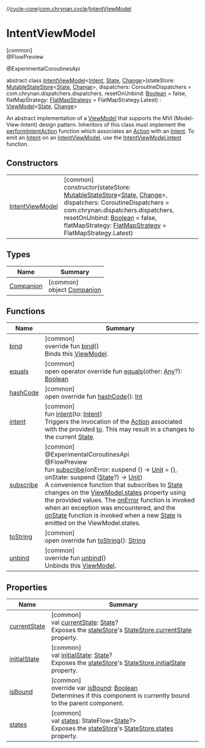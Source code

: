 //[cycle-core](../../../index.md)/[com.chrynan.cycle](../index.md)/[IntentViewModel](index.md)

# IntentViewModel

[common]\
@FlowPreview

@ExperimentalCoroutinesApi

abstract class [IntentViewModel](index.md)&lt;[Intent](index.md), [State](index.md), [Change](index.md)&gt;(stateStore: [MutableStateStore](../-mutable-state-store/index.md)&lt;[State](index.md), [Change](index.md)&gt;, dispatchers: CoroutineDispatchers = com.chrynan.dispatchers.dispatchers, resetOnUnbind: [Boolean](https://kotlinlang.org/api/latest/jvm/stdlib/kotlin/-boolean/index.html) = false, flatMapStrategy: [FlatMapStrategy](../-flat-map-strategy/index.md) = FlatMapStrategy.Latest) : [ViewModel](../-view-model/index.md)&lt;[State](index.md), [Change](index.md)&gt; 

An abstract implementation of a [ViewModel](../-view-model/index.md) that supports the MVI (Model-View-Intent) design pattern. Inheritors of this class must implement the [performIntentAction](../../../../cycle-core/com.chrynan.cycle/-intent-view-model/perform-intent-action.md) function which associates an [Action](../index.md#-1083546810%2FClasslikes%2F1627176608) with an [Intent](index.md). To emit an [Intent](index.md) on an [IntentViewModel](index.md), use the [IntentViewModel.intent](intent.md) function.

## Constructors

| | |
|---|---|
| [IntentViewModel](-intent-view-model.md) | [common]<br>constructor(stateStore: [MutableStateStore](../-mutable-state-store/index.md)&lt;[State](index.md), [Change](index.md)&gt;, dispatchers: CoroutineDispatchers = com.chrynan.dispatchers.dispatchers, resetOnUnbind: [Boolean](https://kotlinlang.org/api/latest/jvm/stdlib/kotlin/-boolean/index.html) = false, flatMapStrategy: [FlatMapStrategy](../-flat-map-strategy/index.md) = FlatMapStrategy.Latest) |

## Types

| Name | Summary |
|---|---|
| [Companion](-companion/index.md) | [common]<br>object [Companion](-companion/index.md) |

## Functions

| Name | Summary |
|---|---|
| [bind](../-view-model/bind.md) | [common]<br>override fun [bind](../-view-model/bind.md)()<br>Binds this [ViewModel](../-view-model/index.md). |
| [equals](../-view-model/equals.md) | [common]<br>open operator override fun [equals](../-view-model/equals.md)(other: [Any](https://kotlinlang.org/api/latest/jvm/stdlib/kotlin/-any/index.html)?): [Boolean](https://kotlinlang.org/api/latest/jvm/stdlib/kotlin/-boolean/index.html) |
| [hashCode](../-view-model/hash-code.md) | [common]<br>open override fun [hashCode](../-view-model/hash-code.md)(): [Int](https://kotlinlang.org/api/latest/jvm/stdlib/kotlin/-int/index.html) |
| [intent](intent.md) | [common]<br>fun [intent](intent.md)(to: [Intent](index.md))<br>Triggers the invocation of the [Action](../index.md#-1083546810%2FClasslikes%2F1627176608) associated with the provided [to](index.md). This may result in a changes to the current [State](index.md). |
| [subscribe](../-view-model/subscribe.md) | [common]<br>@ExperimentalCoroutinesApi<br>@FlowPreview<br>fun [subscribe](../-view-model/subscribe.md)(onError: suspend () -&gt; [Unit](https://kotlinlang.org/api/latest/jvm/stdlib/kotlin/-unit/index.html) = {}, onState: suspend ([State](index.md)?) -&gt; [Unit](https://kotlinlang.org/api/latest/jvm/stdlib/kotlin/-unit/index.html))<br>A convenience function that subscribes to [State](../-view-model/index.md) changes on the [ViewModel.states](../-view-model/states.md) property using the provided values. The [onError](../-view-model/subscribe.md) function is invoked when an exception was encountered, and the [onState](../-view-model/subscribe.md) function is invoked when a new [State](../-view-model/index.md) is emitted on the ViewModel.states. |
| [toString](../-view-model/to-string.md) | [common]<br>open override fun [toString](../-view-model/to-string.md)(): [String](https://kotlinlang.org/api/latest/jvm/stdlib/kotlin/-string/index.html) |
| [unbind](../-view-model/unbind.md) | [common]<br>override fun [unbind](../-view-model/unbind.md)()<br>Unbinds this [ViewModel](../-view-model/index.md). |

## Properties

| Name | Summary |
|---|---|
| [currentState](../-view-model/current-state.md) | [common]<br>val [currentState](../-view-model/current-state.md): [State](index.md)?<br>Exposes the [stateStore](../../../../cycle-core/com.chrynan.cycle/-view-model/state-store.md)'s [StateStore.currentState](../current-state.md) property. |
| [initialState](../-view-model/initial-state.md) | [common]<br>val [initialState](../-view-model/initial-state.md): [State](index.md)?<br>Exposes the [stateStore](../../../../cycle-core/com.chrynan.cycle/-view-model/state-store.md)'s [StateStore.initialState](../-state-store/initial-state.md) property. |
| [isBound](../-view-model/is-bound.md) | [common]<br>override var [isBound](../-view-model/is-bound.md): [Boolean](https://kotlinlang.org/api/latest/jvm/stdlib/kotlin/-boolean/index.html)<br>Determines if this component is currently bound to the parent component. |
| [states](../-view-model/states.md) | [common]<br>val [states](../-view-model/states.md): StateFlow&lt;[State](index.md)?&gt;<br>Exposes the [stateStore](../../../../cycle-core/com.chrynan.cycle/-view-model/state-store.md)'s [StateStore.states](../-state-store/states.md) property. |
